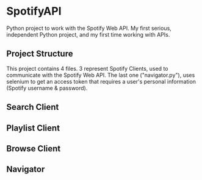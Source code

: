 # SpotifyAPI
Python project to work with the Spotify Web API. My first serious, independent Python project, and my first time working with APIs.

## Project Structure

This project contains 4 files. 3 represent Spotify Clients, used to communicate with the Spotify Web API. The last one ("navigator.py"), uses selenium to get an access token that requires a user's personal information (Spotify username & password).


## Search Client


## Playlist Client


## Browse Client


## Navigator
